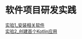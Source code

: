 # 软件项目研发实践
[实验1_安装相关软件](https://github.com/November-0/Software-project-R-amp-D-practice/blob/main/experiment1/README.md)\
[实验2_创建首个Kotlin应用](https://github.com/November-0/Software-project-R-amp-D-practice/blob/main/experiment2/README.md)
